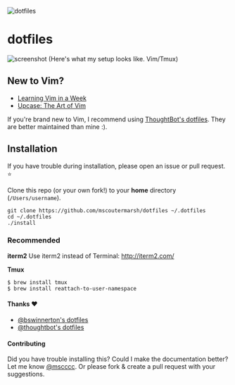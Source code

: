 ![dotfiles](https://raw.githubusercontent.com/mscoutermarsh/dotfiles/master/autobot.jpg)

dotfiles
===================
![screenshot](https://github.com/mscoutermarsh/dotfiles/blob/master/screenshot.png)
(Here's what my setup looks like. Vim/Tmux)

## New to Vim?
+ [Learning Vim in a Week](https://mikecoutermarsh.com/boston-vim-learning-vim-in-a-week/)
+ [Upcase: The Art of Vim](https://upcase.com/vim) 

If you're brand new to Vim, I recommend using [ThoughtBot's dotfiles](https://github.com/thoughtbot/dotfiles). They are better maintained than mine :).  

## Installation

If you have trouble during installation, please open an issue or pull request. :star:

Clone this repo (or your own fork!) to your **home** directory (`/Users/username`).
```
git clone https://github.com/mscoutermarsh/dotfiles ~/.dotfiles
cd ~/.dotfiles
./install
```

### Recommended

**iterm2**
Use iterm2 instead of Terminal: http://iterm2.com/

**Tmux**
```
$ brew install tmux
$ brew install reattach-to-user-namespace
```

#### Thanks :heart:
- [@bswinnerton's dotfiles](https://github.com/bswinnerton/dotfiles)
- [@thoughtbot's dotfiles](https://github.com/thoughtbot/dotfiles)


#### Contributing
Did you have trouble installing this? Could I make the documentation better? Let me know [@mscccc](http://twitter.com/mscccc). Or please fork & create a pull request with your suggestions.
